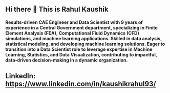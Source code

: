 ## Hi there 👋 This is Rahul Kaushik
#### Results-driven CAE Engineer and Data Scientist with 9 years of experience in a Central Government department, specializing in Finite Element Analysis (FEA), Computational Fluid Dynamics (CFD) simulations, and machine learning applications. Skilled in data analysis, statistical modeling, and developing machine learning solutions. Eager to transition into a Data Scientist role to leverage expertise in Machine Learning, Statistics, and Data Visualization, contributing to impactful, data-driven decision-making in a dynamic organization.

## LinkedIn: https://www.linkedin.com/in/kaushikrahul93/ 


<!--
**kaushikrahul1993/kaushikrahul1993** is a ✨ _special_ ✨ repository because its `README.md` (this file) appears on your GitHub profile.

Here are some ideas to get you started:

- 🔭 I’m currently working on ...
- 🌱 I’m currently learning ...
- 👯 I’m looking to collaborate on ...
- 🤔 I’m looking for help with ...
- 💬 Ask me about ...
- 📫 How to reach me: ...
- 😄 Pronouns: ...
- ⚡ Fun fact: ...
-->
